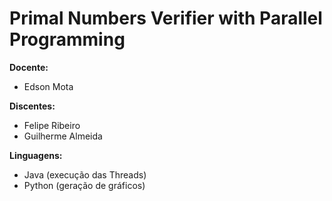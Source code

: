 # Primal Numbers Verifier with Parallel Programming

**Docente:**

- Edson Mota

**Discentes:**

- Felipe Ribeiro
- Guilherme Almeida

**Linguagens:**

- Java (execução das Threads)
- Python (geração de gráficos)